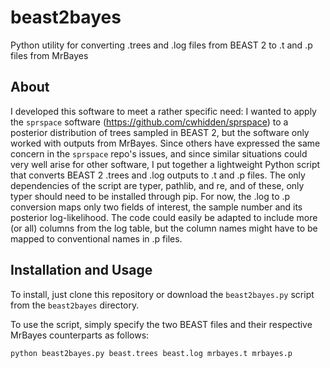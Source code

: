 # beast2bayes
Python utility for converting .trees and .log files from BEAST 2 to .t and .p files from MrBayes

## About
I developed this software to meet a rather specific need: I wanted to apply the `sprspace` software (https://github.com/cwhidden/sprspace) to a posterior distribution of trees sampled in BEAST 2, but the software only worked with outputs from MrBayes.
Since others have expressed the same concern in the `sprspace` repo's issues, and since similar situations could very well arise for other software, I put together a lightweight Python script that converts BEAST 2 .trees and .log outputs to .t and .p files.
The only dependencies of the script are typer, pathlib, and re, and of these, only typer should need to be installed through pip.
For now, the .log to .p conversion maps only two fields of interest, the sample number and its posterior log-likelihood.
The code could easily be adapted to include more (or all) columns from the log table, but the column names might have to be mapped to conventional names in .p files.

## Installation and Usage

To install, just clone this repository or download the `beast2bayes.py` script from the `beast2bayes` directory.

To use the script, simply specify the two BEAST files and their respective MrBayes counterparts as follows:

```bash
python beast2bayes.py beast.trees beast.log mrbayes.t mrbayes.p
```